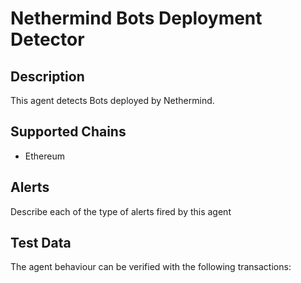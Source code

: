 # Nethermind Bots Deployment Detector

## Description

This agent detects Bots deployed by Nethermind.

## Supported Chains

- Ethereum

## Alerts

Describe each of the type of alerts fired by this agent

## Test Data

The agent behaviour can be verified with the following transactions:
